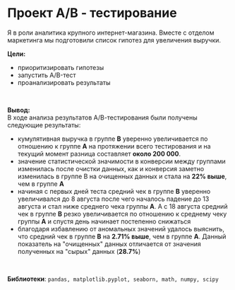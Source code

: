 # Проект A/B - тестирование <br>
Я в роли аналитика крупного интернет-магазина. Вместе с отделом маркетинга мы подготовили список гипотез для увеличения выручки.

**Цели:**
- приоритизировать гипотезы
- запустить A/B-тест
- проанализировать результаты
<br>

**Вывод:**<br>
В ходе анализа результатов А/В-тестирования были получены следующие результаты:<br>

- кумулятивная выручка в группе **В** уверенно увеличивается по отношению к группе **А** на протяжении всего тестирования и на текущий момент разница составляет **около 200 000**.
- значение статистической значимости в конверсии между группами изменилась после очистки данных, как и конверсия заметно изменилась в группе В на очищенных данных и стала на **22% выше**, чем в группе **А**
- начиная с первых дней теста средний чек в группе **В** уверенно увеличивался до 8 августа после чего началось падение до 13 августа и стал ниже среднего чека группы **А**. А с 18 августа средний чек в группе **В**  резко увеличивается по отношению к среднему чеку группы **А** и спустя день начинает постепенно снижаться
- благодаря избавлению от аномальных значений удалось выяснить, что средний чек в группе **В** на **2.71% выше**, чем в группе **А**. Данный показатель на "очищенных" данных отличается от значения полученных на "сырых" данных (**28.7%**)
<br>

**Библиотеки**: `pandas, matplotlib.pyplot, seaborn, math, numpy, scipy`
